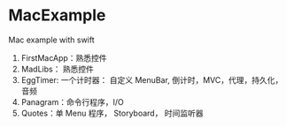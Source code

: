 # MacExample
Mac example with swift


1. FirstMacApp：熟悉控件
2. MadLibs： 熟悉控件
3. EggTimer: 一个计时器： 自定义 MenuBar, 倒计时，MVC，代理，持久化，音频
4. Panagram：命令行程序，I/O
5. Quotes：单 Menu 程序， Storyboard， 时间监听器
